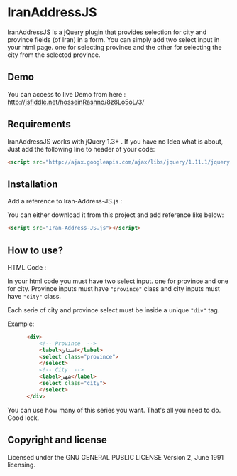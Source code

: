 # IranAddressJS
IranAddressJS is a jQuery plugin that provides selection for city and province fields (of Iran) in a form. You can simply add two select input in your html page. one for selecting province and the other for selecting the city from the selected province.

## Demo
You can access to live Demo from here : http://jsfiddle.net/hosseinRashno/8z8Lo5oL/3/

## Requirements

IranAddressJS works with jQuery 1.3+ . If you have no Idea what is about, Just add the following line to header of your code:

```html
<script src="http://ajax.googleapis.com/ajax/libs/jquery/1.11.1/jquery.min.js"></script>
```

## Installation

Add a reference to Iran-Address-JS.js :

  You can either download it from this project and add reference like below:

```html
<script src="Iran-Address-JS.js"></script>
```

## How to use?

HTML Code :

  In your html code you must have two select input. one for province and one for city. Province inputs must have ```"province"``` class and city inputs must have ```"city"``` class.
  
  Each serie of city and province select must be inside a unique ```"div"``` tag.
  
  Example:
  
  ```html
        <div>
            <!-- Province  -->
            <label>استان</label>
            <select class="province">
            </select>
            <!-- City  -->
            <label>شهر</label>
            <select class="city">
            </select>
        </div>
```

You can use how many of this series you want. That's all you need to do. Good lock.

## Copyright and license

Licensed under the GNU GENERAL PUBLIC LICENSE Version 2, June 1991 licensing.
